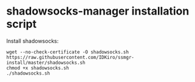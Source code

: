 # shadowsocks-manager installation script

Install shadowsocks:

``` 
wget --no-check-certificate -O shadowsocks.sh https://raw.githubusercontent.com/IDKiro/ssmgr-install/master/shadowsocks.sh
chmod +x shadowsocks.sh
./shadowsocks.sh
```

